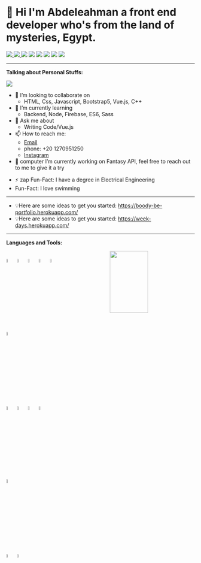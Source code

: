 # 👋 Hi I'm Abdeleahman a front end developer who's from the land of mysteries, Egypt.

<p>
  <a href="mailto:abdelrahmanatefalibe@gmail.com?subject=[GitHub]%20Let'sChat&body=HiBoody-BE%2C%0A%0AI wanted to ask you about ...">
    <img src="https://img.shields.io/badge/Tool-Vs code-269BEA"/>
  <a href="https://github.com/HazemGharib?tab=repositories">
    <img src="https://badges.frapsoft.com/os/v2/open-source.svg?v=103"/>
  </a> 
    <img src="https://img.shields.io/badge/Ask%20me-anything-ff1e56.svg"/>     </a>
    
  <img src="https://img.shields.io/badge/Front End-React.js-269BEA"/>    
  <img src="https://img.shields.io/badge/Front End-Vue.js-42b883"/>    
  <img src="https://img.shields.io/badge/Back%20End-Node.js-83af26"/>
  <img src="https://img.shields.io/badge/OS-Windo-4FB1F3"/>
  <img src="https://img.shields.io/badge/OS-Ubuntu-dd4814"/>
</p>

---
**Talking about Personal Stuffs:**

![](https://res.cloudinary.com/dirbnpgsp/image/upload/v1644890811/img_zmqm8s.png)

- 👯 I’m looking to collaborate on 
  - HTML, Css, Javascript, Bootstrap5, Vue.js, C++
- 🌱 I’m currently learning 
  - Backend, Node, Firebase, ES6, Sass
- 💬 Ask me about 
  - Writing Code/Vue.js
- 📫 How to reach me: 
  - <a href="abdelrahmanatefalibe@gmail.com ">Email</a>
  - phone: +20 1270951250 
  - <a href="[mailto:abdelrahmanatefalibe@gmail.com?subject=[GitHub]%20Let's Chat&body=Hi Boody-BE%2C%0A%0AI wanted to ask you about ...](https://www.instagram.com/boody_04/)">Instagram</a>
- 💬 computer I’m currently working on Fantasy API, feel free to reach out to me to give it a try
 * ⚡ zap Fun-Fact: I have a degree in Electrical Engineering
 *  Fun-Fact: I love swimming
 
---

* 💡Here are some ideas to get you started: https://boody-be-portfolio.herokuapp.com/
* 💡Here are some ideas to get you started: https://week-days.herokuapp.com/

---

**Languages and Tools:**
<p>

<img align="right" width="45%" height="165" src="https://github-readme-stats.vercel.app/api?username=Boody2004&show_icons=true&hide_border=false&line_height=20&title_color=0a4595&icon_color=0a4595&show_owner=true"/>
    
  <br />    
  <code><img width="5%"
src="https://www.vectorlogo.zone/logos/w3_html5/w3_html5-icon.svg"></code>
  <code><img width="5%"
src="https://www.vectorlogo.zone/logos/w3_css/w3_css-icon.svg"></code>
  <code><img width="5%"
src="https://www.vectorlogo.zone/logos/sass-lang/sass-lang-icon.svg"></code>
  <code><img width="5%" src="https://www.vectorlogo.zone/logos/getbootstrap/getbootstrap-icon.svg"></code>
  <code><img width="5%" src="https://www.vectorlogo.zone/logos/nodejs/nodejs-icon.svg"></code>
  <br />
  <code><img width="5%" 
src="https://www.vectorlogo.zone/logos/json/json-icon.svg"></code>
  <br />
  <code><img width="5%" src="https://www.vectorlogo.zone/logos/firebase/firebase-icon.svg"></code>
  <code><img width="5%" src="https://www.vectorlogo.zone/logos/mongodb/mongodb-icon.svg"></code>
  <code><img width="5%" src="https://www.vectorlogo.zone/logos/vuejs/vuejs-icon.svg"></code>
  <code><img width="5%" src="https://www.vectorlogo.zone/logos/reactjs/reactjs-icon.svg"></code>
  <br />
  <code><img width="5%" src="https://www.vectorlogo.zone/logos/git-scm/git-scm-icon.svg"></code>
  <br />
  <code><img width="5%" src="https://www.vectorlogo.zone/logos/heroku/heroku-icon.svg"></code>
  <code><img width="5%" src="https://www.vectorlogo.zone/logos/surgesh/surgesh-icon.svg"></code> 
</p>

